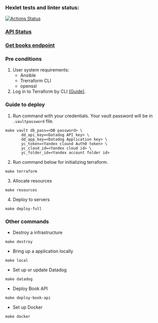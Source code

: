 ### Hexlet tests and linter status:
[![Actions Status](https://github.com/dannycyberwalker/devops-for-programmers-project-77/workflows/hexlet-check/badge.svg)](https://github.com/dannycyberwalker/devops-for-programmers-project-77/actions)

### [API Status](https://statuspage.freshping.io/67786-Nothing)
### [Get books endpoint](https://dannycw.xyz/books)

### Pre conditions
1. User system requirements: 
    * Ansible 
    * Trerraform CLI
    * openssl
2. Log in to Terraform by CLI [(Guide)](https://developer.hashicorp.com/terraform/tutorials/cloud-get-started/cloud-login/).

### Guide to deploy
1. Run command with your credentials. Your vault password will be in `.vaultpassword` file. 
```
make vault db_pass=<DB password> \
	   dd_api_key=<Datadog API key> \
	   dd_app_key=<Datadog Application key> \
	   yc_token=<Yandex clound Auth0 token> \
	   yc_cloud_id=<Yandex cloud id> \
	   yc_folder_id=<Yandex account folder id>
```
2. Run command below for initializing terraform.
```
make terraform
```
3. Allocate resources
```
make resources
```
4. Deploy to servers
```
make deploy-full
```

### Other commands 
* Destroy a infrastructure
```
make destroy
```
* Bring up a application locally
```
make local
```
* Set up or update Datadog
```
make datadog
```
* Deploy Book API
```
make deploy-book-api
```
* Set up Docker
```
make docker
```
